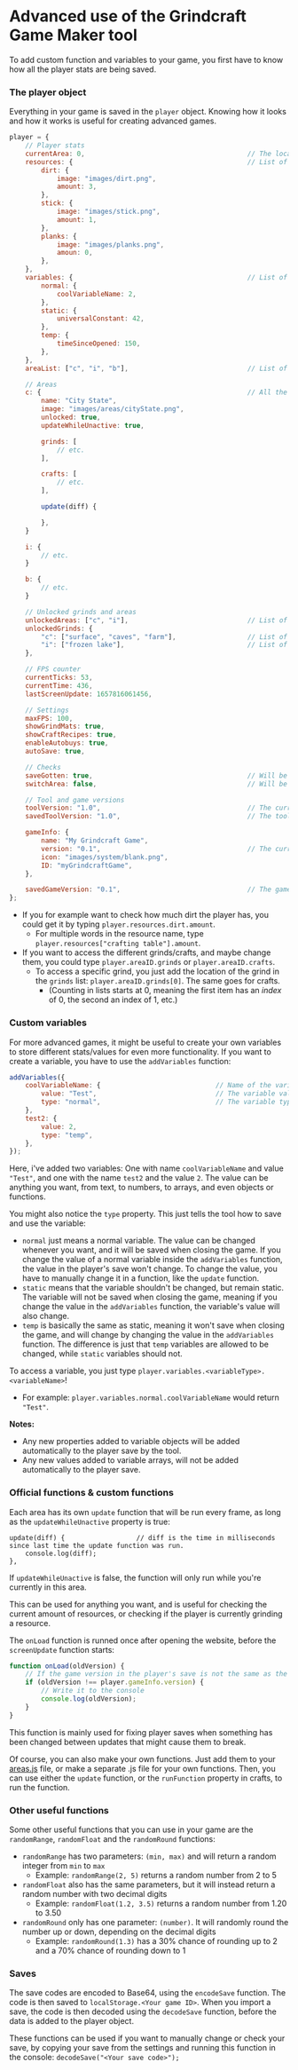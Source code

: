 # Advanced use of the Grindcraft Game Maker tool

To add custom function and variables to your game, you first have to know how all the player stats are being saved.

### The player object

Everything in your game is saved in the `player` object. Knowing how it looks and how it works is useful for creating advanced games.

```js
player = {
    // Player stats
    currentArea: 0,                                         // The location in the areaList of your current area (0 is the first value.)
    resources: {                                            // List of all your resources
        dirt: {
            image: "images/dirt.png",
            amount: 3,
        },
        stick: {
            image: "images/stick.png",
            amount: 1,
        },
        planks: {
            image: "images/planks.png",
            amoun: 0,
        },
    },
    variables: {                                            // List of your custom variables
        normal: {
            coolVariableName: 2,
        },
        static: {
            universalConstant: 42,
        },
        temp: {
            timeSinceOpened: 150,
        },
    },
    areaList: ["c", "i", "b"],                              // List of all the areaIDs

    // Areas
    c: {                                                    // All the area info is saved here
        name: "City State",
        image: "images/areas/cityState.png",
        unlocked: true,
        updateWhileUnactive: true,

        grinds: [
            // etc.
        ],

        crafts: [
            // etc.
        ],

        update(diff) {

        },
    }

    i: {
        // etc.
    }

    b: {
        // etc.
    }

    // Unlocked grinds and areas
    unlockedAreas: ["c", "i"],                              // List of the unlocked areaIDs
    unlockedGrinds: {
        "c": ["surface", "caves", "farm"],                  // List of the unlocked grinds in the "c"-area
        "i": ["frozen lake"],                               // List of the unlocked grinds in the "i"-area
    },

    // FPS counter
    currentTicks: 53,
    currentTime: 436,
    lastScreenUpdate: 1657816061456,

    // Settings
    maxFPS: 100,
    showGrindMats: true,
    showCraftRecipes: true,
    enableAutobuys: true,
    autoSave: true,

    // Checks
    saveGotten: true,                                       // Will be true when your save has been received
    switchArea: false,                                      // Will be true while switching area

    // Tool and game versions
    toolVersion: "1.0",                                     // The current version used of the Grindcraft Game Maker tool
    savedToolVersion: "1.0",                                // The tool version used in the save code

    gameInfo: {
        name: "My Grindcraft Game",
        version: "0.1",                                     // The current version of the game
        icon: "images/system/blank.png",
        ID: "myGrindcraftGame",
    },

    savedGameVersion: "0.1",                                // The game version used in the save code
};
```

 - If you for example want to check how much dirt the player has, you could get it by typing `player.resources.dirt.amount`.
   - For multiple words in the resource name, type `player.resources["crafting table"].amount`.
 - If you want to access the different grinds/crafts, and maybe change them, you could type `player.areaID.grinds` or `player.areaID.crafts`.
   - To access a specific grind, you just add the location of the grind in the `grinds` list: `player.areaID.grinds[0]`. The same goes for crafts.
     - (Counting in lists starts at 0, meaning the first item has an *index* of 0, the second an index of 1, etc.)

### Custom variables

For more advanced games, it might be useful to create your own variables to store different stats/values for even more functionality. If you want to create a variable, you have to use the `addVariables` function:
```js
addVariables({
    coolVariableName: {                             // Name of the variable
        value: "Test",                              // The variable value
        type: "normal",                             // The variable type
    },
    test2: {
        value: 2,
        type: "temp",
    },
});
```
Here, i've added two variables: One with name `coolVariableName` and value `"Test"`, and one with the name `test2` and the value `2`. The value can be anything you want, from text, to numbers, to arrays, and even objects or functions.

You might also notice the `type` property. This just tells the tool how to save and use the variable:
 - `normal` just means a normal variable. The value can be changed whenever you want, and it will be saved when closing the game. If you change the value of a normal variable inside the `addVariables` function, the value in the player's save won't change. To change the value, you have to manually change it in a function, like the `update` function.
 - `static` means that the variable shouldn't be changed, but remain static. The variable will not be saved when closing the game, meaning if you change the value in the `addVariables` function, the variable's value will also change.
 - `temp` is basically the same as static, meaning it won't save when closing the game, and will change by changing the value in the `addVariables` function. The difference is just that `temp` variables are allowed to be changed, while `static` variables should not.

To access a variable, you just type `player.variables.<variableType>.<variableName>`!
- For example: `player.variables.normal.coolVariableName` would return `"Test"`.

**Notes:**
 - Any new properties added to variable objects will be added automatically to the player save by the tool.
 - Any new values added to variable arrays, will not be added automatically to the player save.

### Official functions & custom functions

Each area has its own `update` function that will be run every frame, as long as the `updateWhileUnactive` property is true:

```
update(diff) {                  // diff is the time in milliseconds since last time the update function was run.
    console.log(diff);
},
```

If `updateWhileUnactive` is false, the function will only run while you're currently in this area.

This can be used for anything you want, and is useful for checking the current amount of resources, or checking if the player is currently grinding a resource.

The `onLoad` function is runned once after opening the website, before the `screenUpdate` function starts:

```js
function onLoad(oldVersion) {
    // If the game version in the player's save is not the same as the current game version:
    if (oldVersion !== player.gameInfo.version) {
        // Write it to the console
        console.log(oldVersion);
    }
}
```

This function is mainly used for fixing player saves when something has been changed between updates that might cause them to break.

Of course, you can also make your own functions. Just add them to your [areas.js](/js/areas.js) file, or make a separate .js file for your own functions.
Then, you can use either the `update` function, or the `runFunction` property in crafts, to run the function.

### Other useful functions

Some other useful functions that you can use in your game are the `randomRange`, `randomFloat` and the `randomRound` functions:

 - `randomRange` has two parameters: `(min, max)` and will return a random integer from `min` to `max`
   - Example: `randomRange(2, 5)` returns a random number from 2 to 5
 - `randomFloat` also has the same parameters, but it will instead return a random number with two decimal digits
   - Example: `randomFloat(1.2, 3.5)` returns a random number from 1.20 to 3.50
 - `randomRound` only has one parameter: `(number)`. It will randomly round the number up or down, depending on the decimal digits
   - Example: `randomRound(1.3)` has a 30% chance of rounding up to 2 and a 70% chance of rounding down to 1

### Saves

The save codes are encoded to Base64, using the `encodeSave` function. The code is then saved to `localStorage.<Your game ID>`.
When you import a save, the code is then decoded using the `decodeSave` function, before the data is added to the player object.

These functions can be used if you want to manually change or check your save, by copying your save from the settings and running this function in the console: `decodeSave("<Your save code>");`
